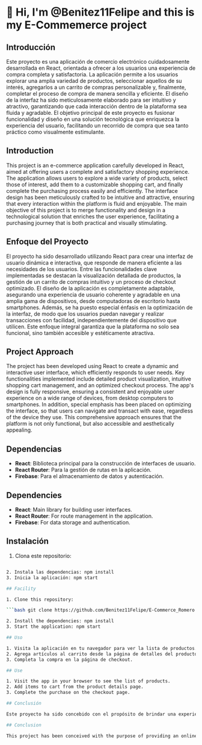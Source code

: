 # 👋 Hi, I'm @Benitez11Felipe and this is my E-Commemerce project

## Introducción

Este proyecto es una aplicación de comercio electrónico cuidadosamente desarrollada en React, orientada a ofrecer a los usuarios una experiencia de compra completa y satisfactoria. La aplicación permite a los usuarios explorar una amplia variedad de productos, seleccionar aquellos de su interés, agregarlos a un carrito de compras personalizable y, finalmente, completar el proceso de compra de manera sencilla y eficiente. El diseño de la interfaz ha sido meticulosamente elaborado para ser intuitivo y atractivo, garantizando que cada interacción dentro de la plataforma sea fluida y agradable. El objetivo principal de este proyecto es fusionar funcionalidad y diseño en una solución tecnológica que enriquezca la experiencia del usuario, facilitando un recorrido de compra que sea tanto práctico como visualmente estimulante.

## Introduction

This project is an e-commerce application carefully developed in React, aimed at offering users a complete and satisfactory shopping experience. The application allows users to explore a wide variety of products, select those of interest, add them to a customizable shopping cart, and finally complete the purchasing process easily and efficiently. The interface design has been meticulously crafted to be intuitive and attractive, ensuring that every interaction within the platform is fluid and enjoyable. The main objective of this project is to merge functionality and design in a technological solution that enriches the user experience, facilitating a purchasing journey that is both practical and visually stimulating.

## Enfoque del Proyecto

El proyecto ha sido desarrollado utilizando React para crear una interfaz de usuario dinámica e interactiva, que responde de manera eficiente a las necesidades de los usuarios. Entre las funcionalidades clave implementadas se destacan la visualización detallada de productos, la gestión de un carrito de compras intuitivo y un proceso de checkout optimizado. El diseño de la aplicación es completamente adaptable, asegurando una experiencia de usuario coherente y agradable en una amplia gama de dispositivos, desde computadoras de escritorio hasta smartphones. Además, se ha puesto especial énfasis en la optimización de la interfaz, de modo que los usuarios puedan navegar y realizar transacciones con facilidad, independientemente del dispositivo que utilicen. Este enfoque integral garantiza que la plataforma no solo sea funcional, sino también accesible y estéticamente atractiva.

## Project Approach

The project has been developed using React to create a dynamic and interactive user interface, which efficiently responds to user needs. Key functionalities implemented include detailed product visualization, intuitive shopping cart management, and an optimized checkout process. The app's design is fully responsive, ensuring a consistent and enjoyable user experience on a wide range of devices, from desktop computers to smartphones. In addition, special emphasis has been placed on optimizing the interface, so that users can navigate and transact with ease, regardless of the device they use. This comprehensive approach ensures that the platform is not only functional, but also accessible and aesthetically appealing.

## Dependencias

- **React**: Biblioteca principal para la construcción de interfaces de usuario.
- **React Router**: Para la gestión de rutas en la aplicación.
- **Firebase**: Para el almacenamiento de datos y autenticación.

## Dependencies

- **React**: Main library for building user interfaces.
- **React Router**: For route management in the application.
- **Firebase**: For data storage and authentication.

## Instalación

1. Clona este repositorio:

  ```bash git clone https://github.com/Benitez11Felipe/E-Commerce_Romero.git

2. Instala las dependencias: npm install
3. Inicia la aplicación: npm start

## Facility

1. Clone this repository:

  ```bash git clone https://github.com/Benitez11Felipe/E-Commerce_Romero.git

2. Install the dependencies: npm install
3. Start the application: npm start

## Uso

1. Visita la aplicación en tu navegador para ver la lista de productos.
2. Agrega artículos al carrito desde la página de detalles del producto.
3. Completa la compra en la página de checkout.

## Use

1. Visit the app in your browser to see the list of products.
2. Add items to cart from the product details page.
3. Complete the purchase on the checkout page.

## Conclusión

Este proyecto ha sido concebido con el propósito de brindar una experiencia de compra en línea que sea tanto eficiente como placentera, apoyándose en tecnologías de vanguardia y siguiendo las mejores prácticas del desarrollo web. A través de un enfoque meticuloso en la usabilidad y la implementación de soluciones modernas, hemos logrado crear una plataforma que no solo satisface las expectativas de los usuarios, sino que también establece un nuevo estándar en la calidad de las experiencias de comercio electrónico.

## Conclusion

This project has been conceived with the purpose of providing an online shopping experience that is both efficient and pleasant, relying on cutting-edge technologies and following the best practices of web development. Through a meticulous focus on usability and the implementation of modern solutions, we have managed to create a platform that not only meets user expectations but also sets a new standard in the quality of e-commerce experiences.
